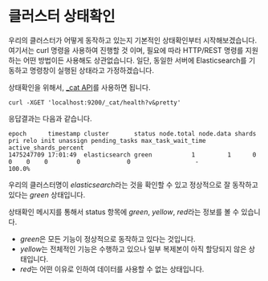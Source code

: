 # 클러스터 상태확인
우리의 클러스터가 어떻게 동작하고 있는지 기본적인 상태확인부터 시작해보겠습니다. 여기서는 curl 명령을 사용하여 진행할 것 이며, 필요에 따라 HTTP/REST 명령를 지원하는 어떤 방법이든 사용해도 상관없습니다. 일단, 동일한 서버에 Elasticsearch를 기동하고 명령창이 실행된 상태라고 가정하겠습니다.

상태확인을 위해서, [_cat API](https://www.elastic.co/guide/en/elasticsearch/reference/current/cat.html)를 사용하면 됩니다.
```
curl -XGET 'localhost:9200/_cat/health?v&pretty'
```
응답결과는 다음과 같습니다.
```
epoch      timestamp cluster       status node.total node.data shards pri relo init unassign pending_tasks max_task_wait_time active_shards_percent
1475247709 17:01:49  elasticsearch green           1         1      0   0    0    0        0             0                  -                100.0%
```
우리의 클러스터명이 *elasticsearch*라는 것을 확인할 수 있고 정상적으로 잘 동작하고 있다는 *green* 상태입니다.

상태확인 메시지를 통해서 status 항목에 *green*, *yellow*, *red*라는 정보를 볼 수 있습니다. 
* *green*은 모든 기능이 정상적으로 동작하고 있다는 것입니다.
* *yellow*는 전체적인 기능은 수행하고 있으나 일부 복제본이 아직 할당되지 않은 상태입니다.
* *red*는 어떤 이유로 인하여 데이터를 사용할 수 없는 상태입니다.